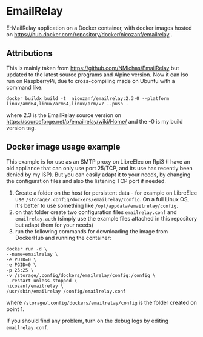 # EmailRelay
E-MailRelay application on a Docker container, with docker images hosted on https://hub.docker.com/repository/docker/nicozanf/emailrelay .

## Attributions

This is mainly taken from https://github.com/NMichas/EmailRelay but updated to the latest source programs and Alpine version. Now it can lso run on RaspberryPi, due to
cross-compiling made on Ubuntu with a command like: 

```
docker buildx build -t  nicozanf/emailrelay:2.3-0 --platform linux/amd64,linux/arm64,linux/arm/v7 --push .
```

where 2.3 is the EmailRelay source version on https://sourceforge.net/p/emailrelay/wiki/Home/  and the -0 is my build version tag.


## Docker image usage example

This example is for use as an SMTP proxy on LibreElec on Rpi3 (I have an old appliance that can only use port 25/TCP, and its use has recently been denied
by my ISP). But you can easily adapt it to your needs, by changing the configuration files and also the listening TCP port if needed.

1. Create a folder on the host for persistent data - for example on LibreElec use `/storage/.config/dockers/emailrelay/config`. On a full Linux OS, it's better to use
   something like `/opt/appdata/emailrelay/config`.
2. on that folder create two configuration files `emailrelay.conf`  and `emailrelay.auth` (simply use the example files attached in this repository but adapt them
   for your needs)
3. run the following commands for downloading the image from DockerHub and running the container:

```
docker run -d \
--name=emailrelay \
-e PUID=0 \
-e PGID=0 \
-p 25:25 \
-v /storage/.config/dockers/emailrelay/config:/config \
--restart unless-stopped \
nicozanf/emailrelay \
/usr/sbin/emailrelay /config/emailrelay.conf
```

where `/storage/.config/dockers/emailrelay/config` is the folder created on point 1. 

If you should find any problem, turn on the debug logs by editing `emailrelay.conf`.
